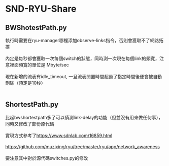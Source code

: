 # SND-RYU-Share
## BWShotestPath.py
 執行時需要在ryu-manager哪裡添加observe-links指令，否則會獲取不了網路拓撲 <br><br/>
 內定是每秒都會獲取一次每個switch的狀態，同時測一次現在每個link的頻寬，注意裡面頻寬的單位是 Mbyte/sec <br><br/>
 現在新增的流表有idle_timeout, 一旦流表閒置時間超過了指定時間後便會被自動刪除（預定是10秒）<br><br/>
## ShortestPath.py
  比起bwshortestpath多了可以偵測link-delay的功能（但並沒有用來做任何事），同時又修改了部份原代碼 <br><br/>
  實現方式參考了<https://www.sdnlab.com/16859.html> <br><br/>
               <https://github.com/muzixing/ryu/tree/master/ryu/app/network_awareness> <br><br/>
  要注意其中對於源代碼switches.py的修改
